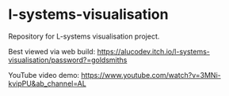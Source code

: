 # l-systems-visualisation
Repository for L-systems visualisation project. 

Best viewed via web build: https://alucodev.itch.io/l-systems-visualisation/password?=goldsmiths 

YouTube video demo: https://www.youtube.com/watch?v=3MNi-kvipPU&ab_channel=AL 
